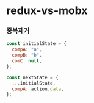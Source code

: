 # redux-vs-mobx

### 중복제거
```javascript
const initialState = {
  compA: "a",
  compB: "b",
  comC: null,
};

const nextState = {
  ...initialState,
  compA: action.data,
};
```
